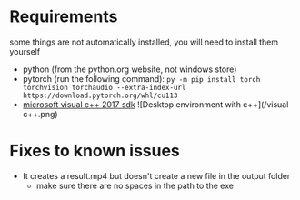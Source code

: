 # Requirements
some things are not automatically installed, you will need to install them yourself
* python (from the python.org website, not windows store)
* pytorch (run the following command): `py -m pip install torch torchvision torchaudio --extra-index-url https://download.pytorch.org/whl/cu113`
* [microsoft visual c++ 2017 sdk](https://visualstudio.microsoft.com/thank-you-downloading-visual-studio/?sku=BuildTools&rel=15)
![Desktop environment with c++](/visual c++.png)

# Fixes to known issues
* It creates a result.mp4 but doesn't create a new file in the output folder
    * make sure there are no spaces in the path to the exe
